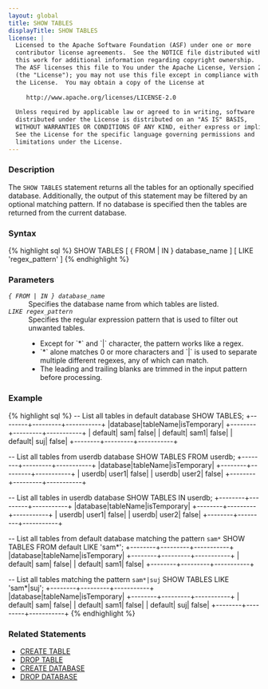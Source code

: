 ```yaml
---
layout: global
title: SHOW TABLES
displayTitle: SHOW TABLES
license: |
  Licensed to the Apache Software Foundation (ASF) under one or more
  contributor license agreements.  See the NOTICE file distributed with
  this work for additional information regarding copyright ownership.
  The ASF licenses this file to You under the Apache License, Version 2.0
  (the "License"); you may not use this file except in compliance with
  the License.  You may obtain a copy of the License at
 
     http://www.apache.org/licenses/LICENSE-2.0
 
  Unless required by applicable law or agreed to in writing, software
  distributed under the License is distributed on an "AS IS" BASIS,
  WITHOUT WARRANTIES OR CONDITIONS OF ANY KIND, either express or implied.
  See the License for the specific language governing permissions and
  limitations under the License.
---
```


### Description

The `SHOW TABLES` statement returns all the tables for an optionally specified database.
Additionally, the output of this statement may be filtered by an optional matching
pattern. If no database is specified then the tables are returned from the 
current database.

### Syntax

{% highlight sql %}
SHOW TABLES [ { FROM | IN } database_name ] [ LIKE 'regex_pattern' ]
{% endhighlight %}

### Parameters

<dl>
  <dt><code><em>{ FROM | IN } database_name</em></code></dt>
  <dd>
     Specifies the database name from which tables are listed.
  </dd>
  <dt><code><em>LIKE regex_pattern</em></code></dt>
  <dd>
     Specifies the regular expression pattern that is used to filter out unwanted tables. 
     <ul> 
          <li> Except for `*` and `|` character, the pattern works like a regex.</li>
          <li> `*` alone matches 0 or more characters and `|` is used to separate multiple different regexes,
           any of which can match. </li>
          <li> The leading and trailing blanks are trimmed in the input pattern before processing.</li>
     </ul>
    
  </dd>
</dl>

### Example

{% highlight sql %}
-- List all tables in default database
SHOW TABLES;
+--------+---------+-----------+
|database|tableName|isTemporary|
+--------+---------+-----------+
| default|      sam|      false|
| default|     sam1|      false|
| default|      suj|      false|
+--------+---------+-----------+

-- List all tables from userdb database 
SHOW TABLES FROM userdb;
+--------+---------+-----------+
|database|tableName|isTemporary|
+--------+---------+-----------+
|  userdb|    user1|      false|
|  userdb|    user2|      false|
+--------+---------+-----------+

-- List all tables in userdb database
SHOW TABLES IN userdb;
+--------+---------+-----------+
|database|tableName|isTemporary|
+--------+---------+-----------+
|  userdb|    user1|      false|
|  userdb|    user2|      false|
+--------+---------+-----------+

-- List all tables from default database matching the pattern `sam*`
SHOW TABLES FROM default LIKE 'sam*';
+--------+---------+-----------+
|database|tableName|isTemporary|
+--------+---------+-----------+
| default|      sam|      false|
| default|     sam1|      false|
+--------+---------+-----------+
  
-- List all tables matching the pattern `sam*|suj`
SHOW TABLES LIKE 'sam*|suj';
+--------+---------+-----------+
|database|tableName|isTemporary|
+--------+---------+-----------+
| default|      sam|      false|
| default|     sam1|      false|
| default|      suj|      false|
+--------+---------+-----------+
{% endhighlight %}

### Related Statements

 * [CREATE TABLE](sql-ref-syntax-ddl-create-table.html)
 * [DROP TABLE](sql-ref-syntax-ddl-drop-table.html)
 * [CREATE DATABASE](sql-ref-syntax-ddl-create-database.html)
 * [DROP DATABASE](sql-ref-syntax-ddl-drop-database.html)
